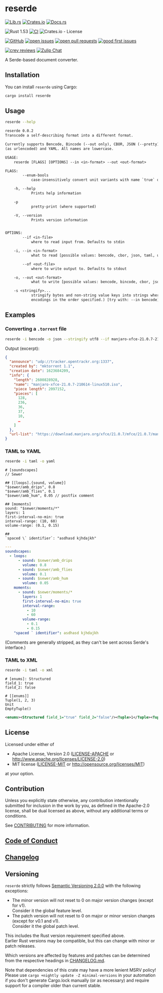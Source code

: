 # reserde

[![Lib.rs](https://img.shields.io/badge/Lib.rs-*-84f)](https://lib.rs/crates/reserde)
[![Crates.io](https://img.shields.io/crates/v/reserde)](https://crates.io/crates/reserde)
[![Docs.rs](https://docs.rs/reserde/badge.svg)](https://docs.rs/reserde)

![Rust 1.53](https://img.shields.io/static/v1?logo=Rust&label=&message=1.53&color=grey)
[![CI](https://github.com/Tamschi/reserde/workflows/CI/badge.svg?branch=develop)](https://github.com/Tamschi/reserde/actions?query=workflow%3ACI+branch%3Adevelop)
![Crates.io - License](https://img.shields.io/crates/l/reserde/0.0.2)

[![GitHub](https://img.shields.io/static/v1?logo=GitHub&label=&message=%20&color=grey)](https://github.com/Tamschi/reserde)
[![open issues](https://img.shields.io/github/issues-raw/Tamschi/reserde)](https://github.com/Tamschi/reserde/issues)
[![open pull requests](https://img.shields.io/github/issues-pr-raw/Tamschi/reserde)](https://github.com/Tamschi/reserde/pulls)
[![good first issues](https://img.shields.io/github/issues-raw/Tamschi/reserde/good%20first%20issue?label=good+first+issues)](https://github.com/Tamschi/reserde/contribute)

[![crev reviews](https://web.crev.dev/rust-reviews/badge/crev_count/reserde.svg)](https://web.crev.dev/rust-reviews/crate/reserde/)
[![Zulip Chat](https://img.shields.io/endpoint?label=chat&url=https%3A%2F%2Fiteration-square-automation.schichler.dev%2F.netlify%2Ffunctions%2Fstream_subscribers_shield%3Fstream%3Dproject%252Freserde)](https://iteration-square.schichler.dev/#narrow/stream/project.2Freserde)

A Serde-based document converter.

## Installation

You can install `reserde` using Cargo:

```cmd
cargo install reserde
```

## Usage

```sh
reserde --help
```

```txt
reserde 0.0.2
Transcode a self-describing format into a different format.

Currently supports Bencode, Bincode (--out only), CBOR, JSON (--pretty), TAML (--in only), XML, x-www-form-urlencoded
(as urlencoded) and YAML. All names are lowercase.

USAGE:
    reserde [FLAGS] [OPTIONS] --in <in-format> --out <out-format>

FLAGS:
        --enum-bools
            case-insensitively convert unit variants with name `true` or `false` into booleans

    -h, --help
            Prints help information

    -p
            pretty-print (where supported)

    -V, --version
            Prints version information


OPTIONS:
        --if <in-file>
            where to read input from. Defaults to stdin

    -i, --in <in-format>
            what to read [possible values: bencode, cbor, json, taml, urlencoded, xml, yaml]

        --of <out-file>
            where to write output to. Defaults to stdout

    -o, --out <out-format>
            what to write [possible values: bencode, bincode, cbor, json, urlencoded, xml, yaml]

    -s <stringify>...
            stringify bytes and non-string value keys into strings where possible, possible values are: utf8. (Tries
            encodings in the order specified.) [try with: --in bencode]
```

## Examples

### Converting a `.torrent` file

```sh
reserde -i bencode -o json --stringify utf8 --if manjaro-xfce-21.0.7-210614-linux510.iso.torrent
```

Output (excerpt):

```json
{
  "announce": "udp://tracker.opentrackr.org:1337",
  "created by": "mktorrent 1.1",
  "creation date": 1623684209,
  "info": {
    "length": 2600828928,
    "name": "manjaro-xfce-21.0.7-210614-linux510.iso",
    "piece length": 2097152,
    "pieces": [
      128,
      236,
      36,
      37,
      10,
      …
    ]
  },
  "url-list": "https://download.manjaro.org/xfce/21.0.7/mfce/21.0.7/manjaro-xfce-21.0.7-210614-linux51anjaro-xfce-21.0.7-210614-linux510.iso"
}
```

### TAML to YAML

```sh
reserde -i taml -o yaml
```

```taml
# [soundscapes]
// Sewer

## [[loops].{sound, volume}]
"$sewer/amb_drips", 0.8
"$sewer/amb_flies", 0.1
"$sewer/amb_hum", 0.05 // postfix comment

## [moments]
sound: "$sewer/moments/*"
layers: 1
first-interval-no-min: true
interval-range: (10, 60)
volume-range: (0.1, 0.15)

##
`spaced \` identifier`: "asdhasd kjhdajkh"
```

```yaml
---
soundscapes:
  - loops:
      - sound: $sewer/amb_drips
        volume: 0.8
      - sound: $sewer/amb_flies
        volume: 0.1
      - sound: $sewer/amb_hum
        volume: 0.05
    moments:
      - sound: $sewer/moments/*
        layers: 1
        first-interval-no-min: true
        interval-range:
          - 10
          - 60
        volume-range:
          - 0.1
          - 0.15
    "spaced ` identifier": asdhasd kjhdajkh
```

(Comments are generally stripped, as they can't be sent across Serde's interface.)

### TAML to XML

```sh
reserde -i taml -o xml
```

```taml
# [enums]: Structured
field_1: true
field_2: false

# [[enums]]
Tuple(1, 2, 3)
Unit
EmptyTuple()
```

```xml
<enums><Structured field_1="true" field_2="false"/><Tuple>1</Tuple><Tuple>2</Tuple><Tuple>3</Tuple><Unit/></enums>
```

## License

Licensed under either of

- Apache License, Version 2.0
   ([LICENSE-APACHE](LICENSE-APACHE) or <http://www.apache.org/licenses/LICENSE-2.0>)
- MIT license
   ([LICENSE-MIT](LICENSE-MIT) or <http://opensource.org/licenses/MIT>)

at your option.

## Contribution

Unless you explicitly state otherwise, any contribution intentionally submitted
for inclusion in the work by you, as defined in the Apache-2.0 license, shall be
dual licensed as above, without any additional terms or conditions.

See [CONTRIBUTING](CONTRIBUTING.md) for more information.

## [Code of Conduct](CODE_OF_CONDUCT.md)

## [Changelog](CHANGELOG.md)

## Versioning

`reserde` strictly follows [Semantic Versioning 2.0.0](https://semver.org/spec/v2.0.0.html) with the following exceptions:

- The minor version will not reset to 0 on major version changes (except for v1).  
Consider it the global feature level.
- The patch version will not reset to 0 on major or minor version changes (except for v0.1 and v1).  
Consider it the global patch level.

This includes the Rust version requirement specified above.  
Earlier Rust versions may be compatible, but this can change with minor or patch releases.

Which versions are affected by features and patches can be determined from the respective headings in [CHANGELOG.md](CHANGELOG.md).

Note that dependencies of this crate may have a more lenient MSRV policy!
Please use `cargo +nightly update -Z minimal-versions` in your automation if you don't generate Cargo.lock manually (or as necessary) and require support for a compiler older than current stable.

